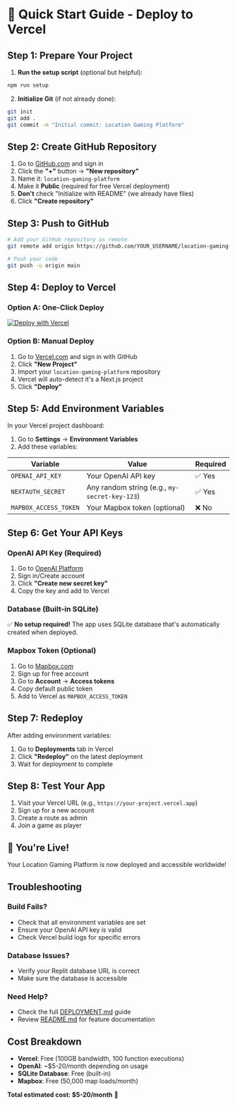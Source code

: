 # 🚀 Quick Start Guide - Deploy to Vercel

## Step 1: Prepare Your Project

1. **Run the setup script** (optional but helpful):
```bash
npm run setup
```

2. **Initialize Git** (if not already done):
```bash
git init
git add .
git commit -m "Initial commit: Location Gaming Platform"
```

## Step 2: Create GitHub Repository

1. Go to [GitHub.com](https://github.com) and sign in
2. Click the **"+"** button → **"New repository"**
3. Name it: `location-gaming-platform`
4. Make it **Public** (required for free Vercel deployment)
5. **Don't** check "Initialize with README" (we already have files)
6. Click **"Create repository"**

## Step 3: Push to GitHub

```bash
# Add your GitHub repository as remote
git remote add origin https://github.com/YOUR_USERNAME/location-gaming-platform.git

# Push your code
git push -u origin main
```

## Step 4: Deploy to Vercel

### Option A: One-Click Deploy
[![Deploy with Vercel](https://vercel.com/button)](https://vercel.com/new/clone?repository-url=https://github.com/YOUR_USERNAME/location-gaming-platform)

### Option B: Manual Deploy
1. Go to [Vercel.com](https://vercel.com) and sign in with GitHub
2. Click **"New Project"**
3. Import your `location-gaming-platform` repository
4. Vercel will auto-detect it's a Next.js project
5. Click **"Deploy"**

## Step 5: Add Environment Variables

In your Vercel project dashboard:

1. Go to **Settings** → **Environment Variables**
2. Add these variables:

| Variable | Value | Required |
|----------|-------|----------|
| `OPENAI_API_KEY` | Your OpenAI API key | ✅ Yes |
| `NEXTAUTH_SECRET` | Any random string (e.g., `my-secret-key-123`) | ✅ Yes |
| `MAPBOX_ACCESS_TOKEN` | Your Mapbox token (optional) | ❌ No |

## Step 6: Get Your API Keys

### OpenAI API Key (Required)
1. Go to [OpenAI Platform](https://platform.openai.com/api-keys)
2. Sign in/Create account
3. Click **"Create new secret key"**
4. Copy the key and add to Vercel

### Database (Built-in SQLite)
✅ **No setup required!** The app uses SQLite database that's automatically created when deployed.

### Mapbox Token (Optional)
1. Go to [Mapbox.com](https://mapbox.com)
2. Sign up for free account
3. Go to **Account** → **Access tokens**
4. Copy default public token
5. Add to Vercel as `MAPBOX_ACCESS_TOKEN`

## Step 7: Redeploy

After adding environment variables:
1. Go to **Deployments** tab in Vercel
2. Click **"Redeploy"** on the latest deployment
3. Wait for deployment to complete

## Step 8: Test Your App

1. Visit your Vercel URL (e.g., `https://your-project.vercel.app`)
2. Sign up for a new account
3. Create a route as admin
4. Join a game as player

## 🎉 You're Live!

Your Location Gaming Platform is now deployed and accessible worldwide!

## Troubleshooting

### Build Fails?
- Check that all environment variables are set
- Ensure your OpenAI API key is valid
- Check Vercel build logs for specific errors

### Database Issues?
- Verify your Replit database URL is correct
- Make sure the database is accessible

### Need Help?
- Check the full [DEPLOYMENT.md](DEPLOYMENT.md) guide
- Review [README.md](README.md) for feature documentation

## Cost Breakdown

- **Vercel**: Free (100GB bandwidth, 100 function executions)
- **OpenAI**: ~$5-20/month depending on usage
- **SQLite Database**: Free (built-in)
- **Mapbox**: Free (50,000 map loads/month)

**Total estimated cost: $5-20/month** 🎯
